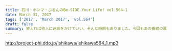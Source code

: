 ```yaml
---
title: 石川・ホンマ・ぶるんのBe-SIDE Your Life! vol.564-1
date: March 31, 2017
tags: ['2017', 'March 2017', 'vol.564']
draft: false
summary: 笑えれば他人に迷惑をかけていい、そんな時期もありました。今回もあの番組の裏話、、、石川さんも丸くなりました？SAITO
---
```


http://project-phi.ddo.jp/ishikawa/ishikawa564_1.mp3